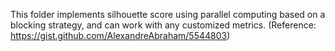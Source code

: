 This folder implements silhouette score using parallel computing based on a blocking strategy, and can work with any customized metrics.
(Reference: https://gist.github.com/AlexandreAbraham/5544803) 
